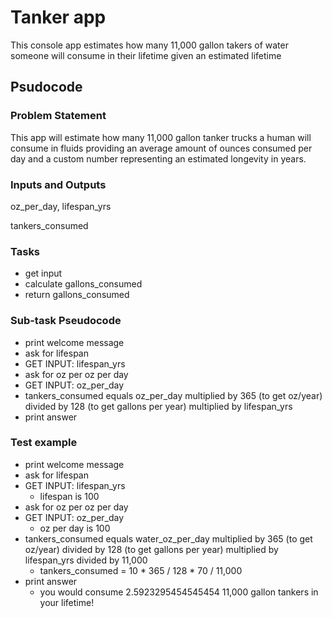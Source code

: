 # Tanker app

This console app estimates how many 11,000 gallon takers of water someone will consume in their lifetime given an estimated lifetime

## Psudocode

### Problem Statement
This app will estimate how many 11,000 gallon tanker trucks a human will consume in fluids providing an average amount of ounces consumed per day and a custom number representing an estimated longevity in years.

### Inputs and Outputs
oz_per_day,
lifespan_yrs

tankers_consumed

### Tasks
* get input
* calculate gallons_consumed
* return gallons_consumed

### Sub-task Pseudocode
* print welcome message
* ask for lifespan
* GET INPUT: lifespan_yrs
* ask for oz per oz per day
* GET INPUT: oz_per_day
* tankers_consumed equals oz_per_day multiplied by 365 (to get oz/year) divided by 128 (to get gallons per year) multiplied by lifespan_yrs
* print answer

### Test example
* print welcome message
* ask for lifespan
* GET INPUT: lifespan_yrs
  * lifespan is 100
* ask for oz per oz per day
* GET INPUT: oz_per_day
  * oz per day is 100
* tankers_consumed equals water_oz_per_day multiplied by 365 (to get oz/year) divided by 128 (to get gallons per year) multiplied by lifespan_yrs divided by 11,000
  * tankers_consumed = 10 * 365 / 128 * 70 / 11,000
* print answer
  * you would consume 2.5923295454545454 11,000 gallon tankers in your lifetime!
